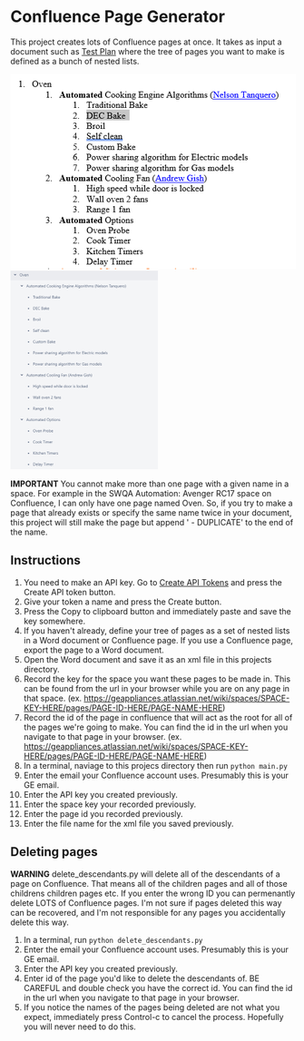 # Confluence Page Generator
This project creates lots of Confluence pages at once. It takes as input a document such as [Test Plan](https://geappliances.atlassian.net/wiki/spaces/VFJXJ/pages/664830837/Test+Plan) where the tree of pages you want to make is defined as a bunch of nested lists.

![alt text](https://github.com/andrewmathies/confluence_page_generator/raw/master/images/word_doc.PNG "Word Doc")
![alt text](https://github.com/andrewmathies/confluence_page_generator/raw/master/images/confluence.PNG "Confluence")

**IMPORTANT** You cannot make more than one page with a given name in a space. For example in the SWQA Automation: Avenger RC17 space on Confluence, I can only have one page named Oven. So, if you try to make a page that already exists or specify the same name twice in your document, this project will still make the page but append ' - DUPLICATE' to the end of the name.

## Instructions
1. You need to make an API key. Go to [Create API Tokens](https://id.atlassian.com/manage/api-tokens) and press the Create API token button.
1. Give your token a name and press the Create button.
1. Press the Copy to clipboard button and immediately paste and save the key somewhere.
1. If you haven't already, define your tree of pages as a set of nested lists in a Word document or Confluence page. If you use a Confluence page, export the page to a Word document.
1. Open the Word document and save it as an xml file in this projects directory.
1. Record the key for the space you want these pages to be made in. This can be found from the url in your browser while you are on any page in that space. (ex. https://geappliances.atlassian.net/wiki/spaces/SPACE-KEY-HERE/pages/PAGE-ID-HERE/PAGE-NAME-HERE)
1. Record the id of the page in confluence that will act as the root for all of the pages we're going to make. You can find the id in the url when you navigate to that page in your browser. (ex. https://geappliances.atlassian.net/wiki/spaces/SPACE-KEY-HERE/pages/PAGE-ID-HERE/PAGE-NAME-HERE)
1. In a terminal, naviage to this projecs directory then run ```python main.py```
1. Enter the email your Confluence account uses. Presumably this is your GE email.
1. Enter the API key you created previously.
1. Enter the space key your recorded previously.
1. Enter the page id you recorded previously.
1. Enter the file name for the xml file you saved previously.

## Deleting pages
**WARNING** delete_descendants.py will delete all of the descendants of a page on Confluence. That means all of the children pages and all of those childrens children pages etc. If you enter the wrong ID you can permenantly delete LOTS of Confluence pages. I'm not sure if pages deleted this way can be recovered, and I'm not responsible for any pages you accidentally delete this way.

1. In a terminal, run ```python delete_descendants.py```
1. Enter the email your Confluence account uses. Presumably this is your GE email.
1. Enter the API key you created previously.
1. Enter id of the page you'd like to delete the descendants of. BE CAREFUL and double check you have the correct id. You can find the id in the url when you navigate to that page in your browser.
1. If you notice the names of the pages being deleted are not what you expect, immediately press Control-c to cancel the process. Hopefully you will never need to do this.
